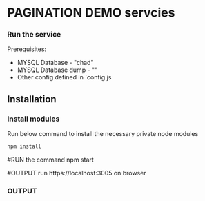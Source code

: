 # PAGINATION DEMO servcies




### Run the service
Prerequisites:
  * MYSQL Database - "chad"
  * MYSQL Database dump - ""
  * Other config defined in `config.js

## Installation
### Install modules
Run below command to install the necessary private node modules
```bash
npm install
```

#RUN the command
npm start

#OUTPUT
run https://localhost:3005 on browser




### OUTPUT
